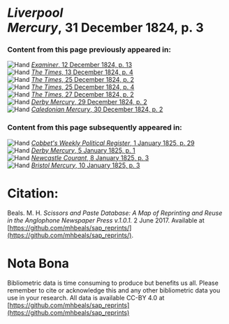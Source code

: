 # *Liverpool Mercury*, 31 December 1824, p. 3  
  
### Content from this page previously appeared in:  
![Hand](http://scissorsandpaste.net/wp-content/uploads/2017/06/smallhandpointer.png) [*Examiner*, 12 December 1824, p. 13](https://mhbeals.github.io/sap_html/Examiner/Examiner-12-December-1824-p-13)  
![Hand](http://scissorsandpaste.net/wp-content/uploads/2017/06/smallhandpointer.png) [*The Times*, 13 December 1824, p. 4](https://mhbeals.github.io/sap_html/The-Times/The-Times-13-December-1824-p-4)  
![Hand](http://scissorsandpaste.net/wp-content/uploads/2017/06/smallhandpointer.png) [*The Times*, 25 December 1824, p. 2](https://mhbeals.github.io/sap_html/The-Times/The-Times-25-December-1824-p-2)  
![Hand](http://scissorsandpaste.net/wp-content/uploads/2017/06/smallhandpointer.png) [*The Times*, 25 December 1824, p. 4](https://mhbeals.github.io/sap_html/The-Times/The-Times-25-December-1824-p-4)  
![Hand](http://scissorsandpaste.net/wp-content/uploads/2017/06/smallhandpointer.png) [*The Times*, 27 December 1824, p. 2](https://mhbeals.github.io/sap_html/The-Times/The-Times-27-December-1824-p-2)  
![Hand](http://scissorsandpaste.net/wp-content/uploads/2017/06/smallhandpointer.png) [*Derby Mercury*, 29 December 1824, p. 2](https://mhbeals.github.io/sap_html/Derby-Mercury/Derby-Mercury-29-December-1824-p-2)  
![Hand](http://scissorsandpaste.net/wp-content/uploads/2017/06/smallhandpointer.png) [*Caledonian Mercury*, 30 December 1824, p. 2](https://mhbeals.github.io/sap_html/Caledonian-Mercury/Caledonian-Mercury-30-December-1824-p-2)  
  
### Content from this page subsequently appeared in:  
![Hand](http://scissorsandpaste.net/wp-content/uploads/2017/06/smallhandpointer.png) [*Cobbet's Weekly Political Register*, 1 January 1825, p. 29](https://mhbeals.github.io/sap_html/Cobbet's-Weekly-Political-Register/Cobbet's-Weekly-Political-Register-1-January-1825-p-29)  
![Hand](http://scissorsandpaste.net/wp-content/uploads/2017/06/smallhandpointer.png) [*Derby Mercury*, 5 January 1825, p. 1](https://mhbeals.github.io/sap_html/Derby-Mercury/Derby-Mercury-5-January-1825-p-1)  
![Hand](http://scissorsandpaste.net/wp-content/uploads/2017/06/smallhandpointer.png) [*Newcastle Courant*, 8 January 1825, p. 3](https://mhbeals.github.io/sap_html/Newcastle-Courant/Newcastle-Courant-8-January-1825-p-3)  
![Hand](http://scissorsandpaste.net/wp-content/uploads/2017/06/smallhandpointer.png) [*Bristol Mercury*, 10 January 1825, p. 3](https://mhbeals.github.io/sap_html/Bristol-Mercury/Bristol-Mercury-10-January-1825-p-3)  


# Citation: 

Beals. M. H. *Scissors and Paste Database: A Map of Reprinting and Reuse in the Anglophone Newspaper Press v.1.0.1.* 2 June 2017. Available at [https://github.com/mhbeals/sap_reprints/](https://github.com/mhbeals/sap_reprints/). 

# Nota Bona

Bibliometric data is time consuming to produce but benefits us all. Please remember to cite or acknowledge this and any other bibliometric data you use in your research. All data is available CC-BY 4.0 at [https://github.com/mhbeals/sap_reprints](https://github.com/mhbeals/sap_reprints)